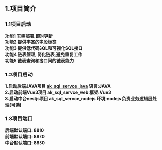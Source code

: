 ## 1.项目简介
### 1.1项目启动
**功能1 无需部署,即时更新<br/>**
**功能2 提供丰富的字段标签<br/>**
**功能3 提供低代码SQL和可视化SQL接口<br/>**
**功能4 链表管理, 简化链表,避免重复工作<br/>**
**功能5 链表查询和接口间的链表能力<br/>**

### 1.2项目启动
**1.启动后端JAVA项目 <a href="https://github.com/939446256/ak_sql_servce_java">ak_sql_servce_java</a> 语言:JAVA<br/>**
**2.启动前端Vue3项目 ak_sql_servce_web 框架:Vue3**<br/>
**3.启动中台nestjs项目 ak_sql_servce_nodejs 环境:nodejs 负责业务逻辑层处理(可选)**

 
### 1.3项目端口
**后端默认端口: 8810<br/>**
**前端默认端口: 8820<br/>**
**中台默认端口: 8830<br/>**



